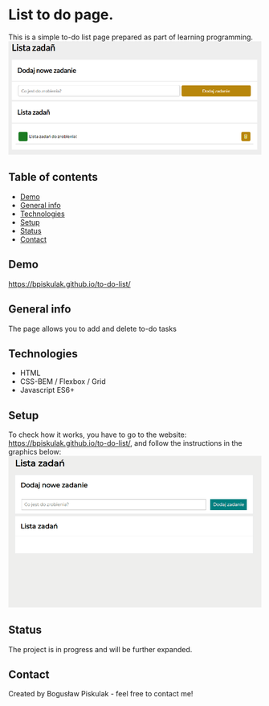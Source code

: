 
# List to do page.
This is a simple to-do list page prepared as part of learning programming.
![List to do page](https://raw.githubusercontent.com/BPiskulak/to-do-list/main/img/list-to-do.png) 

## Table of contents
* [Demo](#demo)
* [General info](#general-info)
* [Technologies](#technologies)
* [Setup](#setup)
* [Status](#status)
* [Contact](#contact)

## Demo
https://bpiskulak.github.io/to-do-list/

## General info
The page allows you to add and delete to-do tasks

## Technologies
* HTML
* CSS-BEM / Flexbox / Grid
* Javascript ES6+

## Setup
To check how it works, you have to go to the website: https://bpiskulak.github.io/to-do-list/, and follow the instructions in the graphics below:
![List to do page](https://raw.githubusercontent.com/BPiskulak/to-do-list/main/img/to-do-list-setup.gif) 
## Status
The project is in progress and will be further expanded.

## Contact
Created by Bogusław Piskulak - feel free to contact me!
